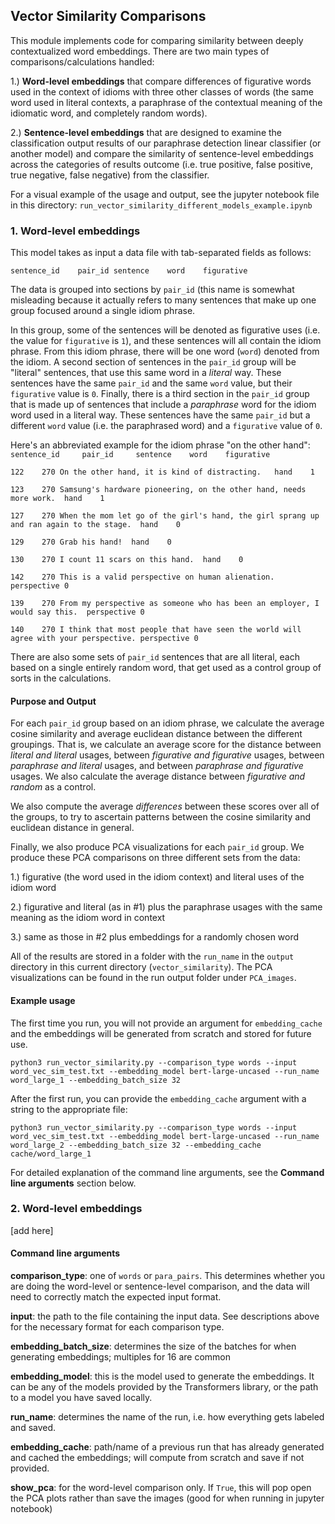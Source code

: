## Vector Similarity Comparisons

This module implements code for comparing similarity between deeply contextualized word embeddings. There are two main types of comparisons/calculations handled: 

1.) **Word-level embeddings** that compare differences of figurative words used in the context of idioms with three other classes of words (the same word used in literal contexts, a paraphrase of the contextual meaning of the idiomatic word, and completely random words).

2.) **Sentence-level embeddings** that are designed to examine the classification output results of our paraphrase detection linear classifier (or another model) and compare the similarity of sentence-level embeddings across the categories of results outcome (i.e. true positive, false positive, true negative, false negative) from the classifier.

For a visual example of the usage and output, see the jupyter notebook file in this directory: `run_vector_similarity_different_models_example.ipynb`

### 1. Word-level embeddings 

This model takes as input a data file with tab-separated fields as follows:

`sentence_id	pair_id	sentence	word	figurative`

The data is grouped into sections by `pair_id` (this name is somewhat misleading because it actually refers to many sentences that make up one group focused around a single idiom phrase. 

In this group, some of the sentences will be denoted as figurative uses (i.e. the value for `figurative` is `1`), and these sentences will all contain the idiom phrase. From this idiom phrase, there will be one word (`word`) denoted from the idiom. A second section of sentences in the `pair_id` group will be "literal" sentences, that use this same word in a *literal* way. These sentences have the same `pair_id` and the same `word` value, but their `figurative` value is `0`. Finally, there is a third section in the `pair_id` group that is made up of sentences that include a *paraphrase* word for the idiom word used in a literal way. These sentences have the same `pair_id` but a different `word` value (i.e. the paraphrased word) and a `figurative` value of `0`.

Here's an abbreviated example for the idiom phrase "on the other hand":
`sentence_id	 pair_id	 sentence 	 word	 figurative`

`122	270	On the other hand, it is kind of distracting.	hand	1`

`123	270	Samsung's hardware pioneering, on the other hand, needs more work.	hand	1`

`127	270	When the mom let go of the girl's hand, the girl sprang up and ran again to the stage.	hand	0`

`129	270	Grab his hand!	hand	0`

`130	270	I count 11 scars on this hand.	hand	0`

`142	270	This is a valid perspective on human alienation.	perspective	0`

`139	270	From my perspective as someone who has been an employer, I would say this.	perspective	0`

`140	270	I think that most people that have seen the world will agree with your perspective.	perspective	0`

There are also some sets of `pair_id` sentences that are all literal, each based on a single entirely random word, that get used as a control group of sorts in the calculations.

#### Purpose and Output
For each `pair_id` group based on an idiom phrase, we calculate the average cosine similarity and average euclidean distance between the different groupings. That is, we calculate an average score for the distance between *literal and literal* usages, between *figurative and figurative* usages, between *paraphrase and literal* usages, and between *paraphrase and figurative* usages. We also calculate the average distance between *figurative and random* as a control.

We also compute the average *differences* between these scores over all of the groups, to try to ascertain patterns between the cosine similarity and euclidean distance in general.

Finally, we also produce PCA visualizations for each `pair_id` group. We produce these PCA comparisons on three different sets from the data: 

1.) figurative (the word used in the idiom context) and literal uses of the idiom word

2.) figurative and literal (as in #1) plus the paraphrase usages with the same meaning as the idiom word in context

3.) same as those in #2 plus embeddings for a randomly chosen word

All of the results are stored in a folder with the `run_name` in the `output` directory in this current directory (`vector_similarity`). The PCA visualizations can be found in the run output folder under `PCA_images`.

#### Example usage

The first time you run, you will not provide an argument for `embedding_cache` and the embeddings will be generated from scratch and stored for future use.

`python3 run_vector_similarity.py --comparison_type words --input word_vec_sim_test.txt --embedding_model bert-large-uncased --run_name word_large_1 --embedding_batch_size 32`

After the first run, you can provide the `embedding_cache` argument with a string to the appropriate file:

`python3 run_vector_similarity.py --comparison_type words --input word_vec_sim_test.txt --embedding_model bert-large-uncased --run_name word_large_2 --embedding_batch_size 32 --embedding_cache cache/word_large_1`

For detailed explanation of the command line arguments, see the **Command line arguments** section below.

### 2. Word-level embeddings 

[add here]

#### Command line arguments

**comparison_type**: one of `words` or `para_pairs`. This determines whether you are doing the word-level or sentence-level comparison, and the data will need to correctly match the expected input format.

**input**: the path to the file containing the input data. See descriptions above for the necessary format for each comparison type.

**embedding_batch_size**: determines the size of the batches for when generating embeddings; multiples for 16 are common

**embedding_model**:  this is the model used to generate the embeddings. It can be any of the models provided by the Transformers library, or the path to a model you have saved locally.

**run_name**: determines the name of the run, i.e. how everything gets labeled and saved.

**embedding_cache**: path/name of a previous run that has already generated and cached the embeddings; will compute from scratch and save if not provided.

**show_pca**: for the word-level comparison only. If `True`, this will pop open the PCA plots rather than save the images (good for when running in jupyter notebook)

  
